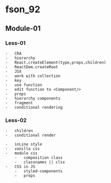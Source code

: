 # fson_92

## Module-01

### Less-01

    -   CRA
    -   hierarchy
    -   React.createElement(type,props,children)
    -   ReactDom.createRoot
    -   JSX
    -   work with collection
    -   key
    -   use function
    -   edit function to <Component/>
    -   props
    -   hierarchy components
    -   fragment
    -   conditional rendering

### Less-02

    -   children
    -   conditional render

    -   inLine style
    -   vanilla css
    -   module css
        -   composition class
        -   classnames || clsx
    -   CSS in JS
        -   styled-components
        -   props
